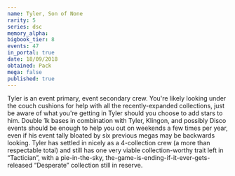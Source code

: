 ```yaml
---
name: Tyler, Son of None
rarity: 5
series: dsc
memory_alpha:
bigbook_tier: 8
events: 47
in_portal: true
date: 18/09/2018
obtained: Pack
mega: false
published: true
---
```


Tyler is an event primary, event secondary crew. You're likely looking under the couch cushions for help with all the recently-expanded collections, just be aware of what you're getting in Tyler should you choose to add stars to him. Double 1k bases in combination with Tyler, Klingon, and possibly Disco events should be enough to help you out on weekends a few times per year, even if his event tally bloated by six previous megas may be backwards looking.  Tyler has settled in nicely as a 4-collection crew (a more than respectable total) and still has one very viable collection-worthy trait left in “Tactician”, with a pie-in-the-sky, the-game-is-ending-if-it-ever-gets-released “Desperate” collection still in reserve.
